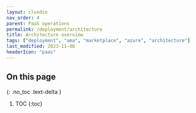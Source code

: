 ```yaml
---
layout: cluedin
nav_order: 4
parent: PaaS operations
permalink: /deployment/architecture
title: Architecture overview
tags: ["deployment", "ama", "marketplace", "azure", "architecture"]
last_modified: 2023-11-08
headerIcon: "paas"
---
```

## On this page
{: .no_toc .text-delta }
1. TOC
{:toc}